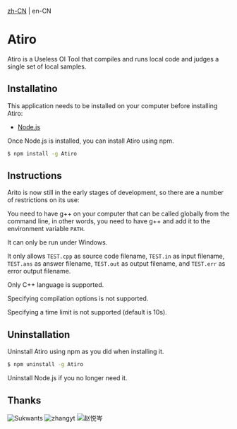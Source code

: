 [zh-CN](./README.md) | en-CN

# Atiro

Atiro is a Useless OI Tool that compiles and runs local code and judges a single set of local samples.

## Installatino

This application needs to be installed on your computer before installing Atiro:

  - [Node.js](https://nodejs.org/)

Once Node.js is installed, you can install Atiro using npm.

```bash
$ npm install -g Atiro
```

## Instructions

Arito is now still in the early stages of development, so there are a number of restrictions on its use:

You need to have g++ on your computer that can be called globally from the command line, in other words, you need to have g++ and add it to the environment variable ``PATH``.

It can only be run under Windows.

It only allows ``TEST.cpp`` as source code filename, ``TEST.in`` as input filename, ``TEST.ans`` as answer filename, ``TEST.out`` as output filename, and ``TEST.err`` as error output filename.

Only C++ language is supported.

Specifying compilation options is not supported.

Specifying a time limit is not supported (default is $10\mathrm{s}$).

## Uninstallation

Uninstall Atiro using npm as you did when installing it.

```bash
$ npm uninstall -g Atiro
```

Uninstall Node.js if you no longer need it.

## Thanks

![Sukwants](https://avatars.githubusercontent.com/u/95968907?s=64&v=4) ![zhangyt](https://avatars.githubusercontent.com/u/115882588?s=64&v=4) ![赵悦岑](https://avatars.githubusercontent.com/u/96607031?s=64&v=4)